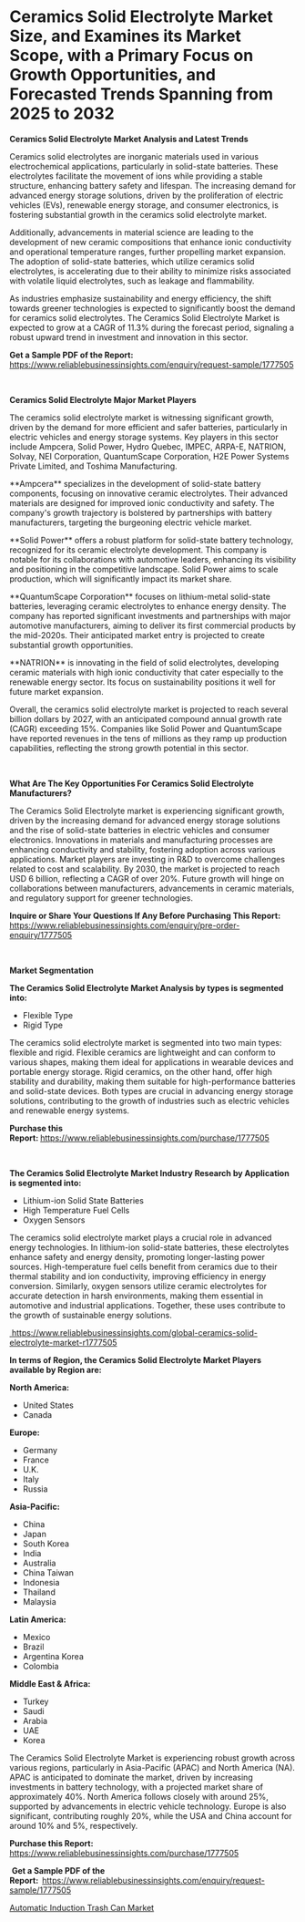 <p><h1>Ceramics Solid Electrolyte Market Size, and Examines its Market Scope, with a Primary Focus on Growth Opportunities, and Forecasted Trends Spanning from 2025 to 2032</h1></p><p><strong>Ceramics Solid Electrolyte Market Analysis and Latest Trends</strong></p>
<p><p>Ceramics solid electrolytes are inorganic materials used in various electrochemical applications, particularly in solid-state batteries. These electrolytes facilitate the movement of ions while providing a stable structure, enhancing battery safety and lifespan. The increasing demand for advanced energy storage solutions, driven by the proliferation of electric vehicles (EVs), renewable energy storage, and consumer electronics, is fostering substantial growth in the ceramics solid electrolyte market. </p><p>Additionally, advancements in material science are leading to the development of new ceramic compositions that enhance ionic conductivity and operational temperature ranges, further propelling market expansion. The adoption of solid-state batteries, which utilize ceramics solid electrolytes, is accelerating due to their ability to minimize risks associated with volatile liquid electrolytes, such as leakage and flammability. </p><p>As industries emphasize sustainability and energy efficiency, the shift towards greener technologies is expected to significantly boost the demand for ceramics solid electrolytes. The Ceramics Solid Electrolyte Market is expected to grow at a CAGR of 11.3% during the forecast period, signaling a robust upward trend in investment and innovation in this sector.</p></p>
<p><strong>Get a Sample PDF of the Report:&nbsp;</strong> <a href="https://www.reliablebusinessinsights.com/enquiry/request-sample/1777505?utm_campaign=1720&utm_medium=2&utm_source=Github&utm_content=ia&utm_term=09022025&utm_id=ceramics-solid-electrolyte">https://www.reliablebusinessinsights.com/enquiry/request-sample/1777505</a></p>
<p>&nbsp;</p>
<p><strong>Ceramics Solid Electrolyte Major Market Players</strong></p>
<p><p>The ceramics solid electrolyte market is witnessing significant growth, driven by the demand for more efficient and safer batteries, particularly in electric vehicles and energy storage systems. Key players in this sector include Ampcera, Solid Power, Hydro Quebec, IMPEC, ARPA-E, NATRION, Solvay, NEI Corporation, QuantumScape Corporation, H2E Power Systems Private Limited, and Toshima Manufacturing.</p><p>**Ampcera** specializes in the development of solid-state battery components, focusing on innovative ceramic electrolytes. Their advanced materials are designed for improved ionic conductivity and safety. The company's growth trajectory is bolstered by partnerships with battery manufacturers, targeting the burgeoning electric vehicle market.</p><p>**Solid Power** offers a robust platform for solid-state battery technology, recognized for its ceramic electrolyte development. This company is notable for its collaborations with automotive leaders, enhancing its visibility and positioning in the competitive landscape. Solid Power aims to scale production, which will significantly impact its market share.</p><p>**QuantumScape Corporation** focuses on lithium-metal solid-state batteries, leveraging ceramic electrolytes to enhance energy density. The company has reported significant investments and partnerships with major automotive manufacturers, aiming to deliver its first commercial products by the mid-2020s. Their anticipated market entry is projected to create substantial growth opportunities.</p><p>**NATRION** is innovating in the field of solid electrolytes, developing ceramic materials with high ionic conductivity that cater especially to the renewable energy sector. Its focus on sustainability positions it well for future market expansion.</p><p>Overall, the ceramics solid electrolyte market is projected to reach several billion dollars by 2027, with an anticipated compound annual growth rate (CAGR) exceeding 15%. Companies like Solid Power and QuantumScape have reported revenues in the tens of millions as they ramp up production capabilities, reflecting the strong growth potential in this sector.</p></p>
<p>&nbsp;</p>
<p><strong>What Are The Key Opportunities For Ceramics Solid Electrolyte Manufacturers?</strong></p>
<p><p>The Ceramics Solid Electrolyte market is experiencing significant growth, driven by the increasing demand for advanced energy storage solutions and the rise of solid-state batteries in electric vehicles and consumer electronics. Innovations in materials and manufacturing processes are enhancing conductivity and stability, fostering adoption across various applications. Market players are investing in R&D to overcome challenges related to cost and scalability. By 2030, the market is projected to reach USD 6 billion, reflecting a CAGR of over 20%. Future growth will hinge on collaborations between manufacturers, advancements in ceramic materials, and regulatory support for greener technologies.</p></p>
<p><strong>Inquire or Share Your Questions If Any Before Purchasing This Report:</strong> <a href="https://www.reliablebusinessinsights.com/enquiry/pre-order-enquiry/1777505?utm_campaign=1720&utm_medium=2&utm_source=Github&utm_content=ia&utm_term=09022025&utm_id=ceramics-solid-electrolyte">https://www.reliablebusinessinsights.com/enquiry/pre-order-enquiry/1777505</a></p>
<p>&nbsp;</p>
<p><strong>Market Segmentation</strong></p>
<p><strong>The Ceramics Solid Electrolyte Market Analysis by types is segmented into:</strong></p>
<p><ul><li>Flexible Type</li><li>Rigid Type</li></ul></p>
<p><p>The ceramics solid electrolyte market is segmented into two main types: flexible and rigid. Flexible ceramics are lightweight and can conform to various shapes, making them ideal for applications in wearable devices and portable energy storage. Rigid ceramics, on the other hand, offer high stability and durability, making them suitable for high-performance batteries and solid-state devices. Both types are crucial in advancing energy storage solutions, contributing to the growth of industries such as electric vehicles and renewable energy systems.</p></p>
<p><strong>Purchase this Report:&nbsp;</strong><a href="https://www.reliablebusinessinsights.com/purchase/1777505?utm_campaign=1720&utm_medium=2&utm_source=Github&utm_content=ia&utm_term=09022025&utm_id=ceramics-solid-electrolyte">https://www.reliablebusinessinsights.com/purchase/1777505</a></p>
<p>&nbsp;</p>
<p><strong>The Ceramics Solid Electrolyte Market Industry Research by Application is segmented into:</strong></p>
<p><ul><li>Lithium-ion Solid State Batteries</li><li>High Temperature Fuel Cells</li><li>Oxygen Sensors</li></ul></p>
<p><p>The ceramics solid electrolyte market plays a crucial role in advanced energy technologies. In lithium-ion solid-state batteries, these electrolytes enhance safety and energy density, promoting longer-lasting power sources. High-temperature fuel cells benefit from ceramics due to their thermal stability and ion conductivity, improving efficiency in energy conversion. Similarly, oxygen sensors utilize ceramic electrolytes for accurate detection in harsh environments, making them essential in automotive and industrial applications. Together, these uses contribute to the growth of sustainable energy solutions.</p></p>
<p><a href="https://www.reliablebusinessinsights.com/global-ceramics-solid-electrolyte-market-r1777505?utm_campaign=1720&utm_medium=2&utm_source=Github&utm_content=ia&utm_term=09022025&utm_id=ceramics-solid-electrolyte">&nbsp;https://www.reliablebusinessinsights.com/global-ceramics-solid-electrolyte-market-r1777505</a></p>
<p><strong>In terms of Region, the Ceramics Solid Electrolyte Market Players available by Region are:</strong></p>
<p>
    <p> <strong> North America: </strong>
        <ul>
            <li>United States</li>
            <li>Canada</li>
        </ul>
        </p> 
    <p> <strong> Europe: </strong>
        <ul>
            <li>Germany</li>
            <li>France</li>
            <li>U.K.</li>
            <li>Italy</li>
            <li>Russia</li>
        </ul>
        </p> 
    <p> <strong> Asia-Pacific: </strong>
        <ul>
            <li>China</li>
            <li>Japan</li>
            <li>South Korea</li>
            <li>India</li>
            <li>Australia</li>
            <li>China Taiwan</li>
            <li>Indonesia</li>
            <li>Thailand</li>
            <li>Malaysia</li>
        </ul>
        </p> 
    <p> <strong> Latin America: </strong>
        <ul>
            <li>Mexico</li>
            <li>Brazil</li>
            <li>Argentina Korea</li>
            <li>Colombia</li>
        </ul>
        </p> 
    <p> <strong> Middle East & Africa: </strong>
        <ul>
            <li>Turkey</li>
            <li>Saudi</li>
            <li>Arabia</li>
            <li>UAE</li>
            <li>Korea</li>
        </ul>
    </p>
    </p>
<p><p>The Ceramics Solid Electrolyte Market is experiencing robust growth across various regions, particularly in Asia-Pacific (APAC) and North America (NA). APAC is anticipated to dominate the market, driven by increasing investments in battery technology, with a projected market share of approximately 40%. North America follows closely with around 25%, supported by advancements in electric vehicle technology. Europe is also significant, contributing roughly 20%, while the USA and China account for around 10% and 5%, respectively.</p></p>
<p><strong>Purchase this Report: </strong><a href="https://www.reliablebusinessinsights.com/purchase/1777505?utm_campaign=1720&utm_medium=2&utm_source=Github&utm_content=ia&utm_term=09022025&utm_id=ceramics-solid-electrolyte">https://www.reliablebusinessinsights.com/purchase/1777505</a></p>
<p>&nbsp;<strong>Get a Sample PDF of the Report:&nbsp;&nbsp;</strong><a href="https://www.reliablebusinessinsights.com/enquiry/request-sample/1777505?utm_campaign=1720&utm_medium=2&utm_source=Github&utm_content=ia&utm_term=09022025&utm_id=ceramics-solid-electrolyte">https://www.reliablebusinessinsights.com/enquiry/request-sample/1777505</a></p>
<p><strong></strong></p>
<p><p><a href="https://github.com/marlanamarvn/Market-Research-Report-List-1/blob/main/automatic-induction-trash-can-market.md?utm_campaign=1720&utm_medium=2&utm_source=Github&utm_content=ia&utm_term=09022025&utm_id=ceramics-solid-electrolyte">Automatic Induction Trash Can Market</a></p></p>